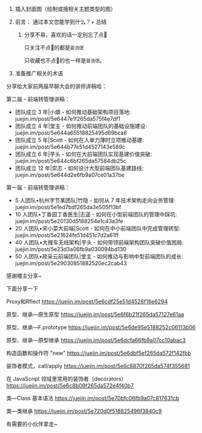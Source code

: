 1. 插入封面图（绘制或搜相关主题类型的图）

2. 前言： 通过本文您能学到什么？+ 总结

   1. 分享不易，喜欢的话一定别忘了点💖

      只关注不点💖的都是`耍流氓`

      只收藏也不点💖的也一样是`耍流氓`。

3. 准备推广相关的术语



分享给大家前两届早聊大会的讲师讲稿哈：

第二届 - 前端转管理讲稿：
- 团队成立 3 年|小爝 - 如何推动基础架构项目落地: juejin.im/post/5e6447e1f265da575f4e7df1
- 团队成立 4 年|堂主 - 如何推动前端团队的基础设施建设: juejin.im/post/5e644a65518825495d69bca6
- 团队成立 5 年|Scott - 如何在人单力薄时立项推动基建: juejin.im/post/5e644b77e51d4527143e589c
- 团队成立 6 年|芋头 - 如何在大前端团队实现基建价值突破: juejin.im/post/5e644c6bf265da57584db25c
- 团队成立 12 年|崇志 - 如何设计大型前端团队基建路线: juejin.im/post/5e644d2e6fb9a07ce01a37be

第一届 - 前端转管理讲稿：
- 5 人团队•杭州字节某团队|竹隐 - 如何从 7 年技术架构走向业务管理: juejin.im/post/5e1ed7bdf265da3e505f13bf
- 10 人团队•丁香园丁香医生|志遥 - 如何在小型前端团队的管理中踩坑: juejin.im/post/5e20130d5188254e1c43a3fe
- 20 人团队•宋小菜大前端|Scott - 如何在中小前端团队中完成管理转型: juejin.im/post/5e21624fe51d451c7d2a61ff
- 40 人团队•大搜车无线架构|芋头 - 如何带领前端架构团队突破价值困局: juejin.im/post/5e23d3a06fb9a030094bd130
- 50 人团队•政采云前端团队|堂主 - 如何推动与影响中型前端团队的成长: juejin.im/post/5e29030851882520ec2cab43





感谢楼主分享~   

下面分享一下

Proxy和Rflect https://juejin.im/post/5e6cdf25e51d4526f16e6294

原型、继承—原生原型 https://juejin.im/post/5e6f6b21f265da57127e61aa

原型、继承—F.prototype https://juejin.im/post/5e6de95e5188252c06113b06

原型、继承—原型继承 https://juejin.im/post/5e6dcfa66fb9a07cc10abac3

构造函数和操作符 "new" https://juejin.im/post/5e6dbf5ef265da572f142fbb

装饰者模式，call/apply https://juejin.im/post/5e6c8870f265da574f355681

在 JavaScript 领域里常用的装饰者（decorators）https://juejin.im/post/5e6c8b09f265da572e4f40b7

类—Class 基本语法 https://juejin.im/post/5e70bfc06fb9a07c817631cb

类—类继承 https://juejin.im/post/5e720d0f518825496f3840c9

有需要的小伙伴拿走~